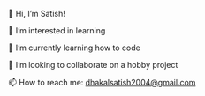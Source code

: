 👋 Hi, I’m Satish!

👀 I’m interested in learning

🌱 I’m currently learning how to code

💞️ I’m looking to collaborate on a hobby project

📫 How to reach me: dhakalsatish2004@gmail.com
